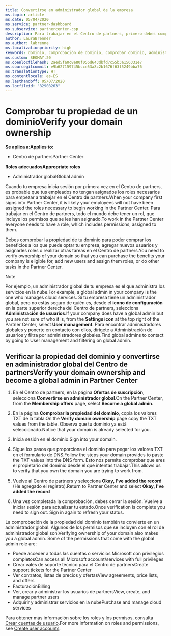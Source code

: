 ```yaml
---
title: Convertirse en administrador global de la empresa
ms.topic: article
ms.date: 05/04/2020
ms.service: partner-dashboard
ms.subservice: partnercenter-csp
description: Para trabajar en el Centro de partners, primero debes comprobar la propiedad de tu dominio. Aprende a hacer esto y a convertirte en un administrador global que puede agregar usuarios.
author: LauraBrenner
ms.author: labrenne
ms.localizationpriority: high
keywords: dominio, comprobación de dominio, comprobar dominio, administrador global, roles de usuario, permisos
ms.custom: SEOMAY.20
ms.openlocfilehash: 2aed5fa0c8e80f056d643dbfd7c55b3a156331e7
ms.sourcegitcommit: e9b627159745bcce53a8c2b1676f63f5249bba76
ms.translationtype: HT
ms.contentlocale: es-ES
ms.lasthandoff: 05/07/2020
ms.locfileid: "82908263"
---
```

# <a name="verify-your-domain-ownership"></a><span data-ttu-id="bced6-105">Comprobar tu propiedad de un dominio</span><span class="sxs-lookup"><span data-stu-id="bced6-105">Verify your domain ownership</span></span>

<span data-ttu-id="bced6-106">**Se aplica a:**</span><span class="sxs-lookup"><span data-stu-id="bced6-106">**Applies to:**</span></span>

- <span data-ttu-id="bced6-107">Centro de partners</span><span class="sxs-lookup"><span data-stu-id="bced6-107">Partner Center</span></span>

<span data-ttu-id="bced6-108">**Roles adecuados**</span><span class="sxs-lookup"><span data-stu-id="bced6-108">**Appropriate roles**</span></span>

- <span data-ttu-id="bced6-109">Administrador global</span><span class="sxs-lookup"><span data-stu-id="bced6-109">Global admin</span></span>

<span data-ttu-id="bced6-110">Cuando tu empresa inicia sesión por primera vez en el Centro de partners, es probable que tus empleados no tengan asignados los roles necesarios para empezar a trabajar en el Centro de partners.</span><span class="sxs-lookup"><span data-stu-id="bced6-110">When your company first signs into Partner Center, it is likely your employees will not have been assigned the roles necessary to begin working in the Partner Center.</span></span> <span data-ttu-id="bced6-111">Para trabajar en el Centro de partners, todo el mundo debe tener un rol, que incluye los permisos que se les han asignado.</span><span class="sxs-lookup"><span data-stu-id="bced6-111">To work in the Partner Center everyone needs to have a role, which includes permissions, assigned to them.</span></span>  

<span data-ttu-id="bced6-112">Debes comprobar la propiedad de tu dominio para poder comprar los beneficios a los que puede optar tu empresa, agregar nuevos usuarios y asignarles roles o realizar otras tareas en el Centro de partners.</span><span class="sxs-lookup"><span data-stu-id="bced6-112">You need to verify ownership of your domain so that you can purchase the benefits your company is eligible for, add new users and assign them roles, or do other tasks in the Partner Center.</span></span>

>[!Note]
><span data-ttu-id="bced6-113">Por ejemplo, un administrador global de tu empresa es el que administra los servicios en la nube.</span><span class="sxs-lookup"><span data-stu-id="bced6-113">For example, a global admin in your company is the one who manages cloud services.</span></span> <span data-ttu-id="bced6-114">Si tu empresa tiene un administrador global, pero no estás seguro de quién es, desde el **icono de configuración**  en la parte superior derecha del Centro de partners, selecciona **Administración de usuarios**.</span><span class="sxs-lookup"><span data-stu-id="bced6-114">If your company does have a global admin but you are not sure of who it is, from the **Settings icon** at the top right of the Partner Center, select **User management**.</span></span> <span data-ttu-id="bced6-115">Para encontrar administradores globales y ponerte en contacto con ellos, dirígete a Administración de usuarios y filtra por administradores globales.</span><span class="sxs-lookup"><span data-stu-id="bced6-115">Find global admins to contact by going to User management and filtering on global admin.</span></span>

## <a name="verify-your-domain-ownership-and-become-a-global-admin-in-partner-center"></a><span data-ttu-id="bced6-116">Verificar la propiedad del dominio y convertirse en administrador global del Centro de partners</span><span class="sxs-lookup"><span data-stu-id="bced6-116">Verify your domain ownership and become a global admin in Partner Center</span></span>

1. <span data-ttu-id="bced6-117">En el Centro de partners, en la página **Ofertas de suscripción**, selecciona **Convertirse en administrador global**.</span><span class="sxs-lookup"><span data-stu-id="bced6-117">On the Partner Center, from the **Membership offers** page, select **Become a global admin**.</span></span> 

2. <span data-ttu-id="bced6-118">En la página **Comprobar la propiedad del dominio**, copia los valores TXT de la tabla.</span><span class="sxs-lookup"><span data-stu-id="bced6-118">On the **Verify domain ownership** page copy the TXT values from the table.</span></span> <span data-ttu-id="bced6-119">Observa que tu dominio ya está seleccionado.</span><span class="sxs-lookup"><span data-stu-id="bced6-119">Notice that your domain is already selected for you.</span></span>

3. <span data-ttu-id="bced6-120">Inicia sesión en el dominio.</span><span class="sxs-lookup"><span data-stu-id="bced6-120">Sign into your domain.</span></span> 

4. <span data-ttu-id="bced6-121">Sigue los pasos que proporciona el dominio para pegar los valores TXT en el formulario de DNS.</span><span class="sxs-lookup"><span data-stu-id="bced6-121">Follow the steps your domain provides to paste the TXT values into the DNS form.</span></span>  <span data-ttu-id="bced6-122">Esto nos permite comprobar que eres el propietario del dominio desde el que intentas trabajar.</span><span class="sxs-lookup"><span data-stu-id="bced6-122">This allows us to verify that you own the domain you are trying to work from.</span></span>

5. <span data-ttu-id="bced6-123">Vuelve al Centro de partners y selecciona **Okay, I've added the record** (He agregado el registro).</span><span class="sxs-lookup"><span data-stu-id="bced6-123">Return to Partner Center and select **Okay, I've added the record**</span></span>

6. <span data-ttu-id="bced6-124">Una vez completada la comprobación, debes cerrar la sesión. Vuelve a iniciar sesión para actualizar tu estado.</span><span class="sxs-lookup"><span data-stu-id="bced6-124">Once verification is complete you need to sign out. Sign in again to refresh your status.</span></span> 

<span data-ttu-id="bced6-125">La comprobación de la propiedad del dominio también te convierte en un administrador global. Algunos de los permisos que se incluyen con el rol de administrador global son:</span><span class="sxs-lookup"><span data-stu-id="bced6-125">Verifying ownership of your domain also makes you a global admin. Some of the permissions that come with the global admin role are:</span></span>

- <span data-ttu-id="bced6-126">Puede acceder a todas las cuentas o servicios Microsoft con privilegios completos</span><span class="sxs-lookup"><span data-stu-id="bced6-126">Can access all Microsoft account/services with full privileges</span></span> 
- <span data-ttu-id="bced6-127">Crear vales de soporte técnico para el Centro de partners</span><span class="sxs-lookup"><span data-stu-id="bced6-127">Create support tickets for the Partner Center</span></span>
- <span data-ttu-id="bced6-128">Ver contratos, listas de precios y ofertas</span><span class="sxs-lookup"><span data-stu-id="bced6-128">View agreements, price lists, and offers</span></span>
- <span data-ttu-id="bced6-129">Facturación</span><span class="sxs-lookup"><span data-stu-id="bced6-129">Billing</span></span>
- <span data-ttu-id="bced6-130">Ver, crear y administrar los usuarios de partners</span><span class="sxs-lookup"><span data-stu-id="bced6-130">View, create, and manage partner users</span></span>
- <span data-ttu-id="bced6-131">Adquirir y administrar servicios en la nube</span><span class="sxs-lookup"><span data-stu-id="bced6-131">Purchase and manage cloud services</span></span>

<span data-ttu-id="bced6-132">Para obtener más información sobre los roles y los permisos, consulta [Crear cuentas de usuario](create-user-accounts-and-set-permissions.md).</span><span class="sxs-lookup"><span data-stu-id="bced6-132">For more information on roles and permissions, see [Create user accounts](create-user-accounts-and-set-permissions.md).</span></span> 